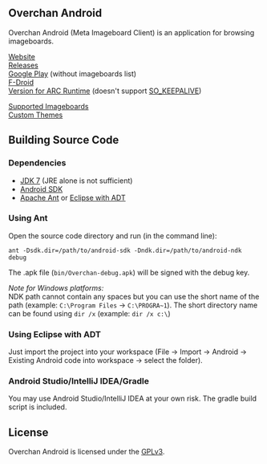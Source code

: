 ## Overchan Android

Overchan Android (Meta Imageboard Client) is an application for browsing imageboards.

[Website](http://miku-nyan.github.io/Overchan-Android/)  
[Releases](https://github.com/miku-nyan/Overchan-Android/releases)  
[Google Play](https://play.google.com/store/apps/details?id=nya.miku.overchan) (without imageboards list)  
[F-Droid](https://f-droid.org/repository/browse/?fdid=nya.miku.wishmaster)  
[Version for ARC Runtime](https://yadi.sk/d/h_71bJRQjcdNm) (doesn't support [SO_KEEPALIVE](https://code.google.com/p/chromium/issues/detail?id=384940))  

[Supported Imageboards](https://github.com/miku-nyan/Overchan-Android/blob/master/Imageboards.md)  
[Custom Themes](https://github.com/miku-nyan/Overchan-Themes)

## Building Source Code

### Dependencies

* [JDK 7](http://www.oracle.com/technetwork/java/javase/downloads/index.html) (JRE alone is not sufficient)
* [Android SDK](https://developer.android.com/sdk/index.html#Other)
* [Apache Ant](http://ant.apache.org/bindownload.cgi) or [Eclipse with ADT](http://developer.android.com/sdk/installing/installing-adt.html)

### Using Ant

Open the source code directory and run (in the command line):

`ant -Dsdk.dir=/path/to/android-sdk -Dndk.dir=/path/to/android-ndk debug`

The .apk file (`bin/Overchan-debug.apk`) will be signed with the debug key.

*Note for Windows platforms:*  
NDK path cannot contain any spaces but you can use the short name of the path (example: `C:\Program Files` → `C:\PROGRA~1`). The short directory name can be found using `dir /x` (example: `dir /x c:\`)

### Using Eclipse with ADT

Just import the project into your workspace (File → Import → Android → Existing Android code into workspace → select the folder).

### Android Studio/IntelliJ IDEA/Gradle

You may use Android Studio/IntelliJ IDEA at your own risk. The gradle build script is included.

## License

Overchan Android is licensed under the [GPLv3](http://www.gnu.org/licenses/gpl-3.0.txt).
